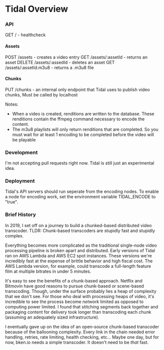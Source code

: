 # Tidal Overview

### API

GET / - healthcheck

#### Assets

POST /assets - creates a video entry
GET /assets/:assetId - returns an asset
DELETE /assets/:assedId - deletes an asset
GET /assets/:assetId.m3u8 - returns a .m3u8 file

#### Chunks

PUT /chunks - an internal only endpoint that Tidal uses to publish video chunks, Must be called by localhost

Notes:

- When a video is created, renditions are written to the database. These renditions contain the ffmpeg command necessary to encode the content.
- The m3u8 playlists will only return renditions that are completed. So you must wait for at least 1 encoding to be completed before the video will be playable

### Development

I'm not accepting pull requests right now. Tidal is still just an experimental idea.

### Deployment

Tidal's API servers should run seperate from the encoding nodes. To enable a node for encoding work, set the environment variable TIDAL_ENCODE to "true".

### Brief History

In 2019, I set off on a journey to build a chunked-based distributed video transcoder. TLDR: Chunk-based transcoders are stupidly fast and stupidly complex.

Everything becomes more complicated as the traditional single-node video processing pipeline is broken apart and distributed. Early versions of Tidal ran on AWS Lambda and AWS EC2 spot instances. These versions we're incredibly fast at the expense of brittle behavior and high fiscal cost. The AWS Lambda version, for example, could transcode a full-length feature film at multiple bitrates in under 5 minutes.

It's easy to see the benefits of a chunk-based approach. Netflix and Bitmovin have good reasons to pursue chunk-based or scene-based transcoding. Though, under the surface probably lies a heap of complexity that we don't see. For those who deal with processing heaps of video, it's incredible to see the process become _network_ limited as opposed to computing power limited. I found that stitching segments back together and packaging content for delivery took longer than transcoding each chunk (assuming an adequately sized infrastructure).

I eventually gave up on the idea of an open-source chunk-based transcoder because of the ballooning complexity. Every link in the chain needed error handling, retries, rate limiting, health checking, etc... Maybe one day, but for now, bken.io needs a simple transcoder. It doesn't need to be _that_ fast.
